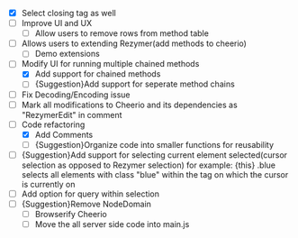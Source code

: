 - [x] Select closing tag as well
- [ ] Improve UI and UX
  - [ ] Allow users to remove rows from method table
- [ ] Allows users to extending Rezymer(add methods to cheerio)
  - [ ] Demo extensions
- [ ] Modify UI for running multiple chained methods
  - [x] Add support for chained methods
  - [ ] {Suggestion}Add support for seperate method chains
- [ ] Fix Decoding/Encoding issue
- [ ] Mark all modifications to Cheerio and its dependencies as "RezymerEdit" in comment
- [ ] Code refactoring
  - [x] Add Comments
  - [ ] {Suggestion}Organize code into smaller functions for reusability
- [ ] {Suggestion}Add support for selecting current element selected(cursor selection as opposed to Rezymer selection) for example: {this} .blue selects all elements with class "blue" within the tag on which the cursor is currently on
- [ ] Add option for query within selection 
- [ ] {Suggestion}Remove NodeDomain
  - [ ] Browserify Cheerio
  - [ ] Move the all server side code into main.js
